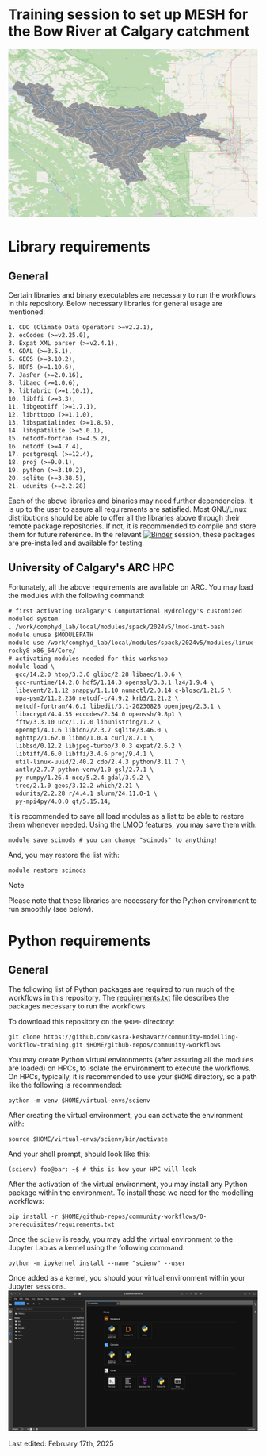 # Training session to set up MESH for the Bow River at Calgary catchment
![Bow River at Calgary Catchment](./0-prerequisites/img/calgary.png)

# Library requirements
## General
Certain libraries and binary executables are necessary to run the
workflows in this repository. Below necessary libraries for general usage
are mentioned:
```console
1. CDO (Climate Data Operators >=v2.2.1),
2. ecCodes (>=v2.25.0),
3. Expat XML parser (>=v2.4.1),
4. GDAL (>=3.5.1),
5. GEOS (>=3.10.2),
6. HDF5 (>=1.10.6),
7. JasPer (>=2.0.16),
8. libaec (>=1.0.6),
9. libfabric (>=1.10.1),
10. libffi (>=3.3),
11. libgeotiff (>=1.7.1),
12. librttopo (>=1.1.0),
13. libspatialindex (>=1.8.5),
14. libspatilite (>=5.0.1),
15. netcdf-fortran (>=4.5.2),
16. netcdf (>=4.7.4),
17. postgresql (>=12.4),
18. proj (>=9.0.1),
19. python (>=3.10.2),
20. sqlite (>=3.38.5),
21. udunits (>=2.2.28)
```
Each of the above libraries and binaries may need further dependencies. It
is up to the user to assure all requirements are satisfied. Most GNU/Linux
distributions should be able to offer all the libraries above through
their remote package repositories. If not, it is recommended to compile
and store them for future reference. In the relevant
[![Binder](https://mybinder.org/badge_logo.svg)](https://mybinder.org/v2/gh/kasra-keshavarz/maf-env-basic.git/HEAD)
session, these packages are pre-installed and available for testing.

## University of Calgary's ARC HPC
Fortunately, all the above requirements are available on ARC.
You may load the modules with the following command:
```console
# first activating Ucalgary's Computational Hydrology's customized moduled system
. /work/comphyd_lab/local/modules/spack/2024v5/lmod-init-bash
module unuse $MODULEPATH
module use /work/comphyd_lab/local/modules/spack/2024v5/modules/linux-rocky8-x86_64/Core/
# activating modules needed for this workshop
module load \
  gcc/14.2.0 htop/3.3.0 glibc/2.28 libaec/1.0.6 \
  gcc-runtime/14.2.0 hdf5/1.14.3 openssl/3.3.1 lz4/1.9.4 \
  libevent/2.1.12 snappy/1.1.10 numactl/2.0.14 c-blosc/1.21.5 \
  opa-psm2/11.2.230 netcdf-c/4.9.2 krb5/1.21.2 \
  netcdf-fortran/4.6.1 libedit/3.1-20230828 openjpeg/2.3.1 \
  libxcrypt/4.4.35 eccodes/2.34.0 openssh/9.8p1 \
  fftw/3.3.10 ucx/1.17.0 libunistring/1.2 \
  openmpi/4.1.6 libidn2/2.3.7 sqlite/3.46.0 \
  nghttp2/1.62.0 libmd/1.0.4 curl/8.7.1 \
  libbsd/0.12.2 libjpeg-turbo/3.0.3 expat/2.6.2 \
  libtiff/4.6.0 libffi/3.4.6 proj/9.4.1 \
  util-linux-uuid/2.40.2 cdo/2.4.3 python/3.11.7 \
  antlr/2.7.7 python-venv/1.0 gsl/2.7.1 \
  py-numpy/1.26.4 nco/5.2.4 gdal/3.9.2 \
  tree/2.1.0 geos/3.12.2 which/2.21 \
  udunits/2.2.28 r/4.4.1 slurm/24.11.0-1 \
  py-mpi4py/4.0.0 qt/5.15.14;
```

It is recommended to save all load modules as a list to be able to restore
them whenever needed. Using the LMOD features, you may save them with:
```console
module save scimods # you can change "scimods" to anything!
```

And, you may restore the list with:
```console
module restore scimods
```
> [!NOTE]
> Please note that these libraries are necessary
for the Python environment to run smoothly (see below).

# Python requirements
## General
The following list of Python packages are required to run much of the
workflows in this repository. The [requirements.txt](./0-prerequisites/requirements.txt)
file describes the packages necessary to run the workflows.

To download this repository on the `$HOME` directory:
```console
git clone https://github.com/kasra-keshavarz/community-modelling-workflow-training.git $HOME/github-repos/community-workflows
```

You may create Python virtual environments (after assuring all
the modules are loaded) on HPCs, to isolate the environment
to execute the workflows. On HPCs, typically, it is recommended to use
your `$HOME` directory, so a path like the following is recommended:
```console
python -m venv $HOME/virtual-envs/scienv
```

After creating the virtual environment, you can activate the environment
with:
```console
source $HOME/virtual-envs/scienv/bin/activate
```
And your shell prompt, should look like this:
```console
(scienv) foo@bar: ~$ # this is how your HPC will look
```

After the activation of the virtual environment, you may install any
Python package within the environment. To install those we need for
the modelling workflows:
```console
pip install -r $HOME/github-repos/community-workflows/0-prerequisites/requirements.txt
```

Once the `scienv` is ready, you may add the virtual environment
to the Jupyter Lab as a kernel using the following command:
```console
python -m ipykernel install --name "scienv" --user
```

Once added as a kernel, you should your virtual environment within your
Jupyter sessions.
![Virtual environment within a Jupyter Session](./0-prerequisites/img/jupyter-venv.png)

Last edited: February 17th, 2025
